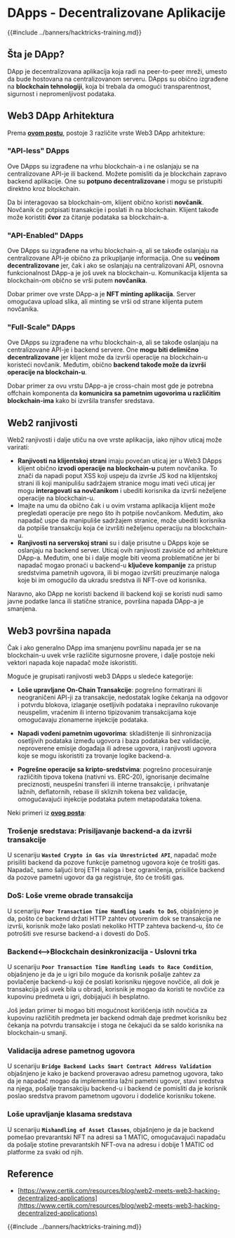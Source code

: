 # DApps - Decentralizovane Aplikacije

{{#include ../banners/hacktricks-training.md}}

## Šta je DApp?

DApp je decentralizovana aplikacija koja radi na peer-to-peer mreži, umesto da bude hostovana na centralizovanom serveru. DApps su obično izgrađene na **blockchain tehnologiji**, koja bi trebala da omogući transparentnost, sigurnost i nepromenljivost podataka.

## Web3 DApp Arhitektura

Prema [**ovom postu**](https://www.certik.com/resources/blog/web2-meets-web3-hacking-decentralized-applications), postoje 3 različite vrste Web3 DApp arhitekture:

### "API-less" DApps

Ove DApps su izgrađene na vrhu blockchain-a i ne oslanjaju se na centralizovane API-je ili backend. Možete pomisliti da je blockchain zapravo backend aplikacije. One su **potpuno decentralizovane** i mogu se pristupiti direktno kroz blockchain.

Da bi interagovao sa blockchain-om, klijent obično koristi **novčanik**. Novčanik će potpisati transakcije i poslati ih na blockchain. Klijent takođe može koristiti **čvor** za čitanje podataka sa blockchain-a.

### "API-Enabled" DApps

Ove DApps su izgrađene na vrhu blockchain-a, ali se takođe oslanjaju na centralizovane API-je obično za prikupljanje informacija. One su **većinom decentralizovane** jer, čak i ako se oslanjaju na centralizovani API, osnovna funkcionalnost DApp-a je još uvek na blockchain-u. Komunikacija klijenta sa blockchain-om obično se vrši putem **novčanika**.

Dobar primer ove vrste DApp-a je **NFT minting aplikacija**. Server omogućava upload slika, ali minting se vrši od strane klijenta putem novčanika.

### "Full-Scale" DApps

Ove DApps su izgrađene na vrhu blockchain-a, ali se takođe oslanjaju na centralizovane API-je i backend servere. One **mogu biti delimično decentralizovane** jer klijent može da izvrši operacije na blockchain-u koristeći novčanik. Međutim, obično **backend takođe može da izvrši operacije na blockchain-u**.

Dobar primer za ovu vrstu DApp-a je cross-chain most gde je potrebna offchain komponenta da **komunicira sa pametnim ugovorima u različitim blockchain-ima** kako bi izvršila transfer sredstava.

## Web2 ranjivosti

Web2 ranjivosti i dalje utiču na ove vrste aplikacija, iako njihov uticaj može varirati:

- **Ranjivosti na klijentskoj strani** imaju povećan uticaj jer u Web3 DApps klijent obično **izvodi operacije na blockchain-u** putem novčanika. To znači da napadi poput XSS koji uspeju da izvrše JS kod na klijentskoj strani ili koji manipulišu sadržajem stranice mogu imati veći uticaj jer mogu **interagovati sa novčanikom** i ubediti korisnika da izvrši neželjene operacije na blockchain-u.
- Imajte na umu da obično čak i u ovim vrstama aplikacija klijent može pregledati operacije pre nego što ih potpiše novčanikom. Međutim, ako napadač uspe da manipuliše sadržajem stranice, može ubediti korisnika da potpiše transakciju koja će izvršiti neželjenu operaciju na blockchain-u.
- **Ranjivosti na serverskoj strani** su i dalje prisutne u DApps koje se oslanjaju na backend server. Uticaj ovih ranjivosti zavisiće od arhitekture DApp-a. Međutim, one bi i dalje mogle biti veoma problematične jer bi napadač mogao pronaći u backend-u **ključeve kompanije** za pristup sredstvima pametnih ugovora, ili bi mogao izvršiti preuzimanje naloga koje bi im omogućilo da ukradu sredstva ili NFT-ove od korisnika.

Naravno, ako DApp ne koristi backend ili backend koji se koristi nudi samo javne podatke lanca ili statične stranice, površina napada DApp-a je smanjena.

## Web3 površina napada

Čak i ako generalno DApp ima smanjenu površinu napada jer se na blockchain-u uvek vrše različite sigurnosne provere, i dalje postoje neki vektori napada koje napadač može iskoristiti.

Moguće je grupisati ranjivosti web3 DApps u sledeće kategorije:

- **Loše upravljane On-Chain Transakcije**: pogrešno formatirani ili neograničeni API-ji za transakcije, nedostatak logike čekanja na odgovor i potvrdu blokova, izlaganje osetljivih podataka i nepravilno rukovanje neuspelim, vraćenim ili interno tipizovanim transakcijama koje omogućavaju zlonamerne injekcije podataka.

- **Napadi vođeni pametnim ugovorima**: skladištenje ili sinhronizacija osetljivih podataka između ugovora i baza podataka bez validacije, neproverene emisije događaja ili adrese ugovora, i ranjivosti ugovora koje se mogu iskoristiti za trovanje logike backend-a.

- **Pogrešne operacije sa kripto-sredstvima**: pogrešno procesuiranje različitih tipova tokena (nativni vs. ERC-20), ignorisanje decimalne preciznosti, neuspešni transferi ili interne transakcije, i prihvatanje lažnih, deflatornih, rebase ili skliznih tokena bez validacije, omogućavajući injekcije podataka putem metapodataka tokena.

Neki primeri iz [**ovog posta**](https://www.certik.com/resources/blog/web2-meets-web3-hacking-decentralized-applications):

### Trošenje sredstava: Prisiljavanje backend-a da izvrši transakcije

U scenariju **`Wasted Crypto in Gas via Unrestricted API`**, napadač može prisiliti backend da pozove funkcije pametnog ugovora koje će trošiti gas. Napadač, samo šaljući broj ETH naloga i bez ograničenja, prisiliće backend da pozove pametni ugovor da ga registruje, što će trošiti gas.

### DoS: Loše vreme obrade transakcija

U scenariju **`Poor Transaction Time Handling Leads to DoS`**, objašnjeno je da, pošto će backend držati HTTP zahtev otvorenim dok se transakcija ne izvrši, korisnik može lako poslati nekoliko HTTP zahteva backend-u, što će potrošiti sve resurse backend-a i dovesti do DoS.

### Backend<-->Blockchain desinkronizacija - Uslovni trka

U scenariju **`Poor Transaction Time Handling Leads to Race Condition`**, objašnjeno je da je u igri bilo moguće da korisnik pošalje zahtev za povlačenje backend-u koji će poslati korisniku njegove novčiće, ali dok je transakcija još uvek bila u obradi, korisnik je mogao da koristi te novčiće za kupovinu predmeta u igri, dobijajući ih besplatno.

Još jedan primer bi mogao biti mogućnost korišćenja istih novčića za kupovinu različitih predmeta jer backend odmah daje predmet korisniku bez čekanja na potvrdu transakcije i stoga ne čekajući da se saldo korisnika na blockchain-u smanji.

### Validacija adrese pametnog ugovora

U scenariju **`Bridge Backend Lacks Smart Contract Address Validation`** objašnjeno je kako je backend proveravao adresu pametnog ugovora, tako da je napadač mogao da implementira lažni pametni ugovor, stavi sredstva na njega, pošalje transakciju backend-u i backend će pomisliti da je korisnik poslao sredstva pravom pametnom ugovoru i dodeliće korisniku tokene.

### Loše upravljanje klasama sredstava

U scenariju **`Mishandling of Asset Classes`**, objašnjeno je da je backend pomešao prevarantski NFT na adresi sa 1 MATIC, omogućavajući napadaču da pošalje stotine prevarantskih NFT-ova na adresu i dobije 1 MATIC od platforme za svaki od njih.

## Reference
- [https://www.certik.com/resources/blog/web2-meets-web3-hacking-decentralized-applications](https://www.certik.com/resources/blog/web2-meets-web3-hacking-decentralized-applications)

{{#include ../banners/hacktricks-training.md}}
